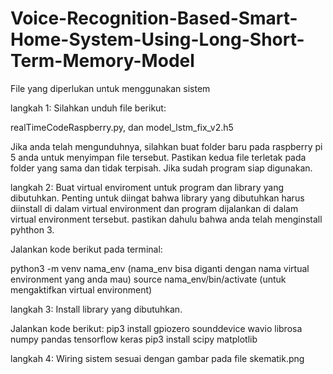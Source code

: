# Voice-Recognition-Based-Smart-Home-System-Using-Long-Short-Term-Memory-Model
File yang diperlukan untuk menggunakan sistem

langkah 1:
Silahkan unduh file berikut:

realTimeCodeRaspberry.py, dan model_lstm_fix_v2.h5

Jika anda telah mengunduhnya, silahkan buat folder baru pada raspberry pi 5 anda untuk menyimpan file tersebut. Pastikan kedua file terletak pada folder yang sama dan tidak terpisah.
Jika sudah program siap digunakan.

langkah 2:
Buat virtual enviroment untuk program dan library yang dibutuhkan. Penting untuk diingat bahwa library yang dibutuhkan harus diinstall di dalam virtual environment dan program dijalankan di dalam virtual environment tersebut. pastikan dahulu bahwa anda telah menginstall pyhthon 3.

Jalankan kode berikut pada terminal:

python3 -m venv nama_env (nama_env bisa diganti dengan nama virtual environment yang anda mau)
source nama_env/bin/activate (untuk mengaktifkan virtual environment)

langkah 3:
Install library yang dibutuhkan.

Jalankan kode berikut:
pip3 install gpiozero sounddevice wavio librosa numpy pandas tensorflow keras
pip3 install scipy matplotlib

langkah 4:
Wiring sistem sesuai dengan gambar pada file skematik.png
